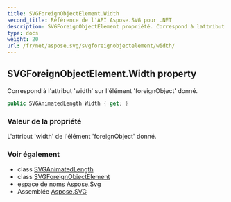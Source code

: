 ```yaml
---
title: SVGForeignObjectElement.Width
second_title: Référence de l'API Aspose.SVG pour .NET
description: SVGForeignObjectElement propriété. Correspond à lattribut width sur lélément foreignObject donné.
type: docs
weight: 20
url: /fr/net/aspose.svg/svgforeignobjectelement/width/
---
```

## SVGForeignObjectElement.Width property

Correspond à l'attribut 'width' sur l'élément 'foreignObject' donné.

```csharp
public SVGAnimatedLength Width { get; }
```

### Valeur de la propriété

L'attribut 'width' de l'élément 'foreignObject' donné.

### Voir également

* class [SVGAnimatedLength](../../../aspose.svg.datatypes/svganimatedlength/)
* class [SVGForeignObjectElement](../)
* espace de noms [Aspose.Svg](../../svgforeignobjectelement/)
* Assemblée [Aspose.SVG](../../../)



